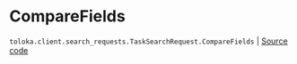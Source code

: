 # CompareFields
`toloka.client.search_requests.TaskSearchRequest.CompareFields` | [Source code](https://github.com/Toloka/toloka-kit/blob/v1.2.3/src/client/search_requests.py#L516)

